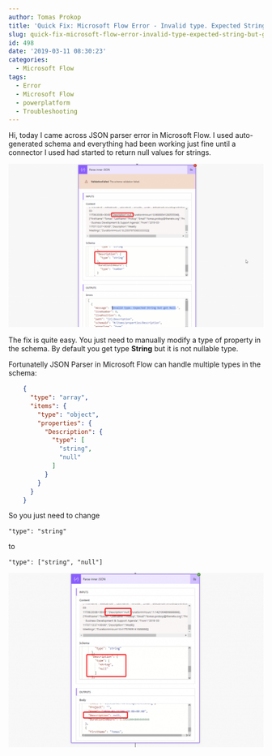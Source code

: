 ```yaml
---
author: Tomas Prokop
title: 'Quick Fix: Microsoft Flow Error - Invalid type. Expected String but got Null.'
slug: quick-fix-microsoft-flow-error-invalid-type-expected-string-but-got-null
id: 498
date: '2019-03-11 08:30:23'
categories:
  - Microsoft Flow
tags:
  - Error
  - Microsoft Flow
  - powerplatform
  - Troubleshooting
---
```


Hi, today I came across JSON parser error in Microsoft Flow. I used auto-generated schema and everything had been working just fine until a connector I used had started to return null values for strings.

<div class="wp-block-image">

![](/uploads/2019/03/chrome_2019-03-11_08-30-13-1024x654.png)

</div>

The fix is quite easy. You just need to manually modify a type of property in the schema. By default you get type **String** but it is not nullable type.

Fortunatelly JSON Parser in Microsoft Flow can handle multiple types in the schema:

```json
    {
      "type": "array",
      "items": {
        "type": "object",
        "properties": {
          "Description": {
            "type": [
              "string",
              "null"
            ]
          }
        }
      }
    }
```

So you just need to change

    "type": "string"

to

    "type": ["string", "null"]

![](/uploads/2019/03/chrome_2019-03-11_08-39-41-1024x699.png)